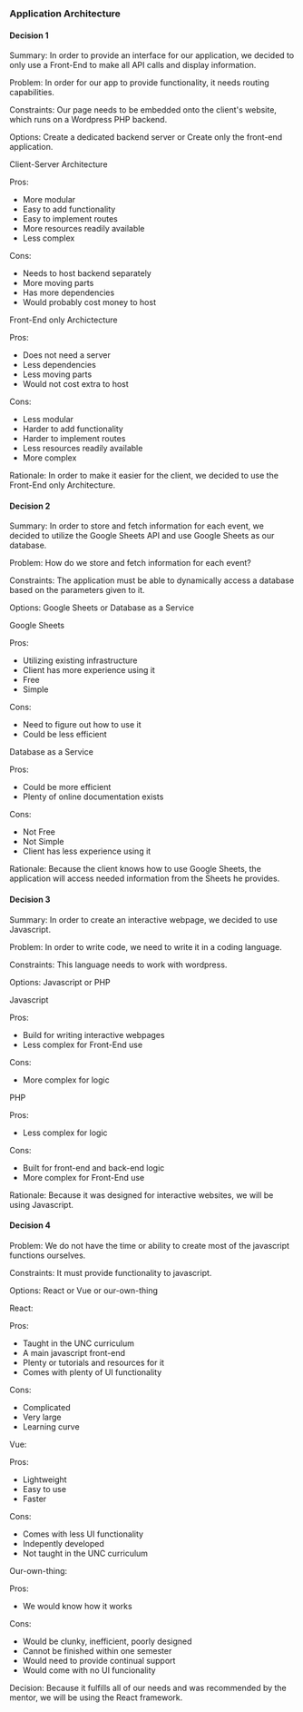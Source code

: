 ### Application Architecture

#### Decision 1
Summary: In order to provide an interface for our application, we decided to only use a Front-End to make all API calls and display information.

Problem: In order for our app to provide functionality, it needs routing capabilities.

Constraints: Our page needs to be embedded onto the client's website, which runs on a Wordpress PHP backend.

Options: Create a dedicated backend server or Create only the front-end application.

Client-Server Architecture

Pros: 
- More modular
- Easy to add functionality
- Easy to implement routes
- More resources readily available
- Less complex

Cons:
- Needs to host backend separately
- More moving parts
- Has more dependencies
- Would probably cost money to host

Front-End only Archictecture

Pros:
- Does not need a server
- Less dependencies
- Less moving parts
- Would not cost extra to host

Cons:
- Less modular
- Harder to add functionality
- Harder to implement routes 
- Less resources readily available
- More complex

Rationale: In order to make it easier for the client, we decided to use the Front-End only Architecture.

#### Decision 2
Summary: In order to store and fetch information for each event, we decided to utilize the Google Sheets API and use Google Sheets as our database.

Problem: How do we store and fetch information for each event?

Constraints: The application must be able to dynamically access a database based on the parameters given to it.

Options: Google Sheets or Database as a Service

Google Sheets

Pros:
- Utilizing existing infrastructure
- Client has more experience using it
- Free
- Simple

Cons:
- Need to figure out how to use it
- Could be less efficient

Database as a Service

Pros:
- Could be more efficient
- Plenty of online documentation exists

Cons:
- Not Free
- Not Simple
- Client has less experience using it

Rationale: Because the client knows how to use Google Sheets, the application will access needed information from the Sheets he provides.

#### Decision 3
Summary: In order to create an interactive webpage, we decided to use Javascript.

Problem: In order to write code, we need to write it in a coding language.

Constraints: This language needs to work with wordpress.

Options: Javascript or PHP

Javascript

Pros:
- Build for writing interactive webpages
- Less complex for Front-End use

Cons:
- More complex for logic

PHP

Pros:
- Less complex for logic

Cons:
- Built for front-end and back-end logic
- More complex for Front-End use

Rationale: Because it was designed for interactive websites, we will be using Javascript.

#### Decision 4
Problem: We do not have the time or ability to create most of the javascript functions ourselves.

Constraints: It must provide functionality to javascript.

Options: React or Vue or our-own-thing

React:

Pros:
- Taught in the UNC curriculum
- A main javascript front-end
- Plenty or tutorials and resources for it
- Comes with plenty of UI functionality
	
Cons:
- Complicated
- Very large
- Learning curve

Vue:

Pros:
- Lightweight
- Easy to use
- Faster
	
Cons:
- Comes with less UI functionality
- Indepently developed
- Not taught in the UNC curriculum
	
Our-own-thing:

Pros:
- We would know how it works
	
Cons:
- Would be clunky, inefficient, poorly designed
- Cannot be finished within one semester
- Would need to provide continual support
- Would come with no UI funcionality
	
Decision: Because it fulfills all of our needs and was recommended by the mentor, we will be using the React framework.